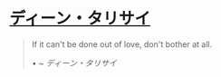 # [ディーン・タリサイ](https://prjctimg.netlify.app)

> If it can't be done out of love, don't bother at all.
>
> • *~ ディーン・タリサイ*